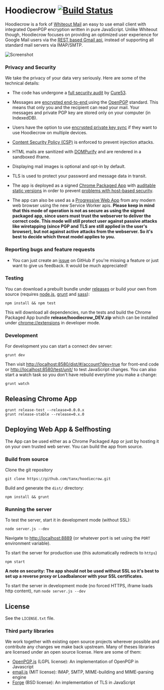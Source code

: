 Hoodiecrow [![Build Status](https://travis-ci.org/tanx/hoodiecrow.svg?branch=master)](https://travis-ci.org/tanx/hoodiecrow)
==========

Hoodiecrow is a fork of [Whiteout Mail](https://github.com/whiteout-io/mail) an easy to use email client with integrated OpenPGP encryption written in pure JavaScript. Unlike Whiteout though, Hoodiecrow focuses on providing an optimized user experience for Google Mail users via the [REST based Gmail api](https://developers.google.com/gmail/api/), instead of supporting all standard mail servers via IMAP/SMTP.

![Screenshot](https://whiteout.io/img/screens.png)

### Privacy and Security

We take the privacy of your data very seriously. Here are some of the technical details:

* The code has undergone a [full security audit](https://blog.whiteout.io/2015/06/11/whiteout-mail-1-0-and-security-audit-by-cure53/) by [Cure53](https://cure53.de).

* Messages are [encrypted end-to-end ](http://en.wikipedia.org/wiki/End-to-end_encryption) using the [OpenPGP](http://en.wikipedia.org/wiki/Pretty_Good_Privacy) standard. This means that only you and the recipient can read your mail. Your messages and private PGP key are stored only on your computer (in IndexedDB).

* Users have the option to use [encrypted private key sync](https://github.com/tanx/hoodiecrow/wiki/Secure-OpenPGP-Key-Pair-Synchronization-via-IMAP) if they want to use Hoodiecrow on multiple devices.

* [Content Security Policy (CSP)](http://www.html5rocks.com/en/tutorials/security/content-security-policy/) is enforced to prevent injection attacks.

* HTML mails are sanitized with [DOMPurify](https://github.com/cure53/DOMPurify) and are rendered in a sandboxed iframe.

* Displaying mail images is optional and opt-in by default.

* TLS is used to protect your password and message data in transit.

* The app is deployed as a signed [Chrome Packaged App](https://developer.chrome.com/apps/about_apps.html) with [auditable static versions](https://github.com/tanx/hoodiecrow/releases) in order to prevent [problems with host-based security](https://tankredhase.com/2014/04/13/heartbleed-and-javascript-crypto/).

* The app can also be used as a [Progressive Web App](https://infrequently.org/2015/06/progressive-apps-escaping-tabs-without-losing-our-soul/) from any modern web browser using the new Service Worker apis. **Please keep in mind that this mode of operation is not as secure as using the signed packaged app, since users must trust the webserver to deliver the correct code. This mode will still protect user against passive attacks like wiretapping (since PGP and TLS are still applied in the user's browser), but not against active attacks from the webserver. So it's best to decide which threat model applies to you.**


### Reporting bugs and feature requests

* You can just create an [issue](https://github.com/tanx/hoodiecrow/issues) on GitHub if you're missing a feature or just want to give us feedback. It would be much appreciated!

### Testing

You can download a prebuilt bundle under [releases](https://github.com/tanx/hoodiecrow/releases) or build your own from source (requires [node.js](http://nodejs.org/download/), [grunt](http://gruntjs.com/getting-started#installing-the-cli) and [sass](http://sass-lang.com/install)):

    npm install && npm test

This will download all dependencies, run the tests and build the Chrome Packaged App bundle **release/hoodiecrow_DEV.zip** which can be installed under [chrome://extensions](chrome://extensions) in developer mode.

### Development
For development you can start a connect dev server:

    grunt dev

Then visit [http://localhost:8580/dist/#/account?dev=true](http://localhost:8580/dist/#/account?dev=true) for front-end code or [http://localhost:8580/test/unit/](http://localhost:8580/test/unit/) to test JavaScript changes. You can also start a watch task so you don't have rebuild everytime you make a change:

    grunt watch

## Releasing Chrome App

    grunt release-test --release=0.0.0.x
    grunt release-stable --release=0.x.0

## Deploying Web App & Selfhosting

The App can be used either as a Chrome Packaged App or just by hosting it on your own trusted web server. You can build the app from source.

### Build from source

Clone the git repository

    git clone https://github.com/tanx/hoodiecrow.git

Build and generate the `dist/` directory:

    npm install && grunt

### Running the server

To test the server, start it in development mode (without SSL):

    node server.js --dev

Navigate to [http://localhost:8889](http://localhost:8889) (or whatever port is set using the `PORT` environment variable).

To start the server for production use (this automatically redirects to `https`)

    npm start

**A note on security: The app should not be used without SSL so it's best to set up a reverse proxy or Loadbalancer with your SSL certificates.**

To start the server in development mode (no forced HTTPS, iframe loads http content), run `node server.js --dev`

## License

See the `LICENSE.txt` file.

### Third party libraries

We work together with existing open source projects wherever possible and contribute any changes we make back upstream. Many of theses libraries are licensed under an open source license. Here are some of them:

* [OpenPGP.js](http://openpgpjs.org) (LGPL license): An implementation of OpenPGP in Javascript
* [email.js](http://emailjs.org) (MIT license): IMAP, SMTP, MIME-building and MIME-parsing engine
* [Forge](https://github.com/digitalbazaar/forge) (BSD license): An implementation of TLS in JavaScript
